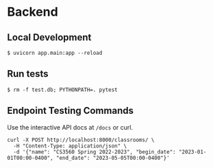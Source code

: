 # Backend

## Local Development

```console
$ uvicorn app.main:app --reload
```

## Run tests

```console
$ rm -f test.db; PYTHONPATH=. pytest
```

## Endpoint Testing Commands

Use the interactive API docs at `/docs` or curl.

```console
curl -X POST http://localhost:8000/classrooms/ \
  -H "Content-Type: application/json" \
  -d '{"name": "CS3560 Spring 2022-2023", "begin_date": "2023-01-01T00:00-0400", "end_date": "2023-05-05T00:00-0400"}'
```